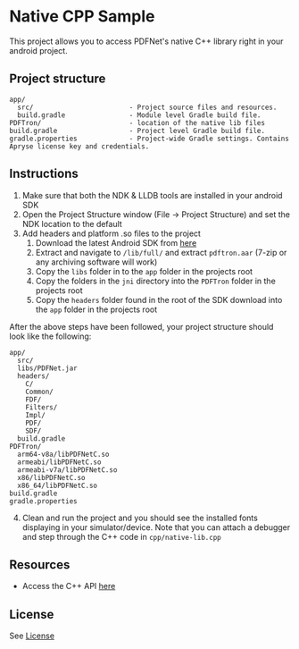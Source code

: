 # Native CPP Sample

This project allows you to access PDFNet's native C++ library right in your android project.

## Project structure
```
app/
  src/                        - Project source files and resources.
  build.gradle                - Module level Gradle build file.
PDFTron/                      - location of the native lib files
build.gradle                  - Project level Gradle build file.
gradle.properties             - Project-wide Gradle settings. Contains Apryse license key and credentials.
```

## Instructions
1. Make sure that both the NDK & LLDB tools are installed in your android SDK
2. Open the Project Structure window (File -> Project Structure) and set the NDK location to the default
3. Add headers and platform .so files to the project
    1. Download the latest Android SDK from [here](https://www.pdftron.com/documentation/android/download/android/)
    2. Extract and navigate to `/lib/full/` and extract `pdftron.aar` (7-zip or any archiving software will work)
    3. Copy the `libs` folder in to the `app` folder in the projects root
    4. Copy the folders in the `jni` directory into the `PDFTron` folder in the projects root
    5. Copy the `headers` folder found in the root of the SDK download into the `app` folder in the projects root

After the above steps have been followed, your project structure should look like the following:
```
app/
  src/
  libs/PDFNet.jar
  headers/
    C/
    Common/
    FDF/
    Filters/
    Impl/
    PDF/
    SDF/
  build.gradle
PDFTron/
  arm64-v8a/libPDFNetC.so
  armeabi/libPDFNetC.so
  armeabi-v7a/libPDFNetC.so
  x86/libPDFNetC.so
  x86_64/libPDFNetC.so
build.gradle                  
gradle.properties             
```

4. Clean and run the project and you should see the installed fonts displaying in your simulator/device. Note that you can attach a debugger and step through the C++ code in `cpp/native-lib.cpp`

## Resources
- Access  the C++ API [here](https://docs.apryse.com/api/PDFTronSDK/cpp/index.html)

## License
See [License](./../LICENSE)
